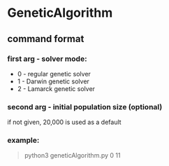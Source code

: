 # GeneticAlgorithm
## command format
### first arg - solver mode:
* 0 - regular genetic solver
* 1 - Darwin genetic solver
* 2 - Lamarck genetic solver

### second arg - initial population size (optional)
if not given, 20,000 is used as a default

### example:
> python3 geneticAlgorithm.py 0 11
